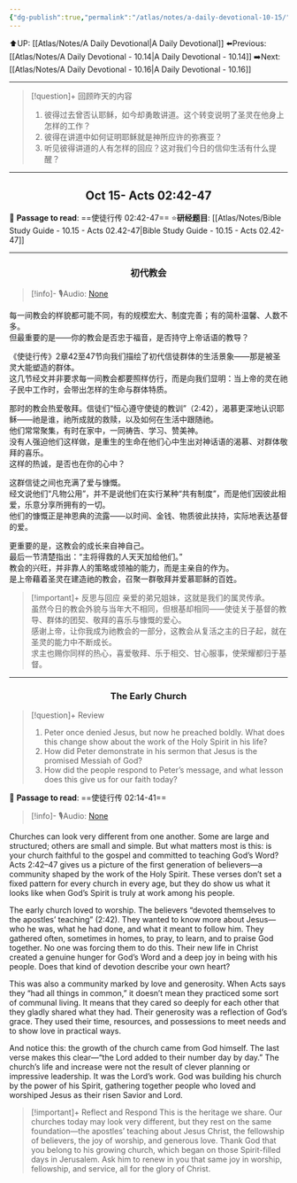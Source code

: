 ```yaml
---
{"dg-publish":true,"permalink":"/atlas/notes/a-daily-devotional-10-15/"}
---
```


 ⬆️UP: [[Atlas/Notes/A Daily Devotional\|A Daily Devotional]]
⬅️Previous: [[Atlas/Notes/A Daily Devotional - 10.14\|A Daily Devotional - 10.14]]
➡️Next: [[Atlas/Notes/A Daily Devotional - 10.16\|A Daily Devotional - 10.16]]

---

> [!question]+ 回顾昨天的内容
> 1. 彼得过去曾否认耶稣，如今却勇敢讲道。这个转变说明了圣灵在他身上怎样的工作？
> 2. 彼得在讲道中如何证明耶稣就是神所应许的弥赛亚？
> 3. 听见彼得讲道的人有怎样的回应？这对我们今日的信仰生活有什么提醒？

---
## <center>Oct 15- Acts 02:42-47</center>

📖 **Passage to read**: ==使徒行传 02:42-47==
⭐**研经题目**: [[Atlas/Notes/Bible Study Guide - 10.15 - Acts 02.42-47\|Bible Study Guide - 10.15 - Acts 02.42-47]]

---
### <center>初代教会</center>

> [!info]- 🎙️Audio: [None]()


每一间教会的样貌都可能不同，有的规模宏大、制度完善；有的简朴温馨、人数不多。  
但最重要的是——你的教会是否忠于福音，是否持守上帝话语的教导？

《使徒行传》2章42至47节向我们描绘了初代信徒群体的生活景象——那是被圣灵大能塑造的群体。  
这几节经文并非要求每一间教会都要照样仿行，而是向我们显明：当上帝的灵在祂子民中工作时，会带出怎样的生命与群体特质。

那时的教会热爱敬拜。信徒们“恒心遵守使徒的教训”（2:42），渴慕更深地认识耶稣——祂是谁，祂所成就的救赎，以及如何在生活中跟随祂。  
他们常常聚集，有时在家中，一同祷告、学习、赞美神。  
没有人强迫他们这样做，是重生的生命在他们心中生出对神话语的渴慕、对群体敬拜的喜乐。  
这样的热诚，是否也在你的心中？

这群信徒之间也充满了爱与慷慨。  
经文说他们“凡物公用”，并不是说他们在实行某种“共有制度”，而是他们因彼此相爱，乐意分享所拥有的一切。  
他们的慷慨正是神恩典的流露——以时间、金钱、物质彼此扶持，实际地表达基督的爱。

更重要的是，这教会的成长来自神自己。  
最后一节清楚指出：“主将得救的人天天加给他们。”  
教会的兴旺，并非靠人的策略或领袖的能力，而是主亲自的作为。  
是上帝藉着圣灵在建造祂的教会，召聚一群敬拜并爱慕耶稣的百姓。

> [!important]+ 反思与回应
亲爱的弟兄姐妹，这就是我们的属灵传承。  
虽然今日的教会外貌与当年大不相同，但根基却相同——使徒关于基督的教导、群体的团契、敬拜的喜乐与慷慨的爱心。  
感谢上帝，让你我成为祂教会的一部分，这教会从复活之主的日子起，就在圣灵的能力中不断成长。  
求主也赐你同样的热心，喜爱敬拜、乐于相交、甘心服事，使荣耀都归于基督。


---
### <center>The Early Church</center>

> [!question]+ Review
> 1. Peter once denied Jesus, but now he preached boldly. What does this change show about the work of the Holy Spirit in his life?
> 2. How did Peter demonstrate in his sermon that Jesus is the promised Messiah of God?
> 3. How did the people respond to Peter’s message, and what lesson does this give us for our faith today?

📖 **Passage to read**: ==使徒行传 02:14-41==

> [!info]- 🎙️Audio: [None]()  


Churches can look very different from one another. Some are large and structured; others are small and simple. But what matters most is this: is your church faithful to the gospel and committed to teaching God’s Word? Acts 2:42–47 gives us a picture of the first generation of believers—a community shaped by the work of the Holy Spirit. These verses don’t set a fixed pattern for every church in every age, but they do show us what it looks like when God’s Spirit is truly at work among his people.

The early church loved to worship. The believers “devoted themselves to the apostles’ teaching” (2:42). They wanted to know more about Jesus—who he was, what he had done, and what it meant to follow him. They gathered often, sometimes in homes, to pray, to learn, and to praise God together. No one was forcing them to do this. Their new life in Christ created a genuine hunger for God’s Word and a deep joy in being with his people. Does that kind of devotion describe your own heart?

This was also a community marked by love and generosity. When Acts says they “had all things in common,” it doesn’t mean they practiced some sort of communal living. It means that they cared so deeply for each other that they gladly shared what they had. Their generosity was a reflection of God’s grace. They used their time, resources, and possessions to meet needs and to show love in practical ways.

And notice this: the growth of the church came from God himself. The last verse makes this clear—“the Lord added to their number day by day.” The church’s life and increase were not the result of clever planning or impressive leadership. It was the Lord’s work. God was building his church by the power of his Spirit, gathering together people who loved and worshiped Jesus as their risen Savior and Lord.

> [!important]+ Reflect and Respond
This is the heritage we share. Our churches today may look very different, but they rest on the same foundation—the apostles’ teaching about Jesus Christ, the fellowship of believers, the joy of worship, and generous love. Thank God that you belong to his growing church, which began on those Spirit-filled days in Jerusalem. Ask him to renew in you that same joy in worship, fellowship, and service, all for the glory of Christ.





